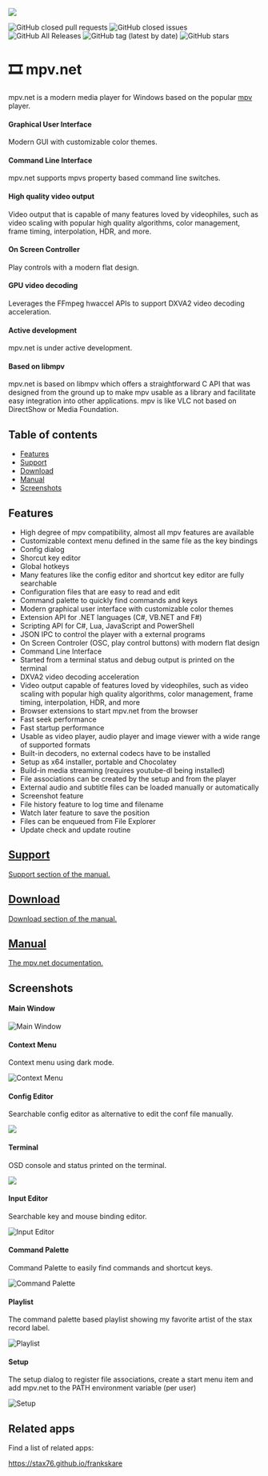 
![](docs/img/mpvnet.png)

![GitHub closed pull requests](https://img.shields.io/github/issues-pr-closed/stax76/mpv.net) ![GitHub closed issues](https://img.shields.io/github/issues-closed/stax76/mpv.net) ![GitHub All Releases](https://img.shields.io/github/downloads/stax76/mpv.net/total) ![GitHub tag (latest by date)](https://img.shields.io/github/tag-date/stax76/mpv.net) ![GitHub stars](https://img.shields.io/github/stars/stax76/mpv.net)

🎞 mpv.net
==========

mpv.net is a modern media player for Windows based on the popular [mpv](https://mpv.io) player.


#### Graphical User Interface

Modern GUI with customizable color themes.


#### Command Line Interface

mpv.net supports mpvs property based command line switches.


#### High quality video output

Video output that is capable of many features loved by videophiles,
such as video scaling with popular high quality algorithms,
color management, frame timing, interpolation, HDR, and more.


#### On Screen Controller

Play controls with a modern flat design.


#### GPU video decoding

Leverages the FFmpeg hwaccel APIs to support DXVA2 video decoding acceleration.


#### Active development

mpv.net is under active development.


#### Based on libmpv

mpv.net is based on libmpv which offers a straightforward C API that
was designed from the ground up to make mpv usable as a library and
facilitate easy integration into other applications.
mpv is like VLC not based on DirectShow or Media Foundation. 


Table of contents
-----------------

- [Features](#features)
- [Support](#support)
- [Download](#download)
- [Manual](#manual)
- [Screenshots](#screenshots)


Features
--------

- High degree of mpv compatibility, almost all mpv features are available
- Customizable context menu defined in the same file as the key bindings
- Config dialog
- Shorcut key editor
- Global hotkeys
- Many features like the config editor and shortcut key editor are fully searchable
- Configuration files that are easy to read and edit
- Command palette to quickly find commands and keys
- Modern graphical user interface with customizable color themes
- Extension API for .NET languages (C#, VB.NET and F#)
- Scripting API for C#, Lua, JavaScript and PowerShell
- JSON IPC to control the player with a external programs
- On Screen Controler (OSC, play control buttons) with modern flat design
- Command Line Interface
- Started from a terminal status and debug output is printed on the terminal
- DXVA2 video decoding acceleration
- Video output capable of features loved by videophiles, such as video scaling with popular high quality algorithms, color management, frame timing, interpolation, HDR, and more
- Browser extensions to start mpv.net from the browser
- Fast seek performance
- Fast startup performance
- Usable as video player, audio player and image viewer with a wide range of supported formats
- Built-in decoders, no external codecs have to be installed
- Setup as x64 installer, portable and Chocolatey
- Build-in media streaming (requires youtube-dl being installed)
- File associations can be created by the setup and from the player
- External audio and subtitle files can be loaded manually or automatically
- Screenshot feature
- File history feature to log time and filename
- Watch later feature to save the position
- Files can be enqueued from File Explorer
- Update check and update routine


## [Support](docs/Manual.md#support)

[Support section of the manual.](docs/Manual.md#support)


## [Download](docs/Manual.md#download)

[Download section of the manual.](docs/Manual.md#download)


## [Manual](docs/Manual.md)

[The mpv.net documentation.](docs/Manual.md)


Screenshots
-----------

#### Main Window

![Main Window](docs/img/Main.webp)


#### Context Menu

Context menu using dark mode.

![Context Menu](docs/img/Menu.jpg)


#### Config Editor

Searchable config editor as alternative to edit the conf file manually.

![](docs/img/ConfEditor.png)


#### Terminal

OSD console and status printed on the terminal.

![](docs/img/Terminal.png)


#### Input Editor

Searchable key and mouse binding editor.

![Input Editor](docs/img/InputEditor.png)


#### Command Palette

Command Palette to easily find commands and shortcut keys.

![Command Palette](docs/img/CommandPalette.webp)


#### Playlist

The command palette based playlist showing my favorite artist of the stax record label.

![Playlist](docs/img/Playlist.png)


#### Setup

The setup dialog to register file associations, create a start menu item and
add mpv.net to the PATH environment variable (per user)

![Setup](docs/img/Setup.png)


Related apps
------------

Find a list of related apps:

https://stax76.github.io/frankskare
